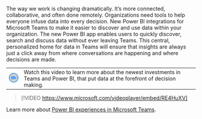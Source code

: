 The way we work is changing dramatically. It’s more connected, collaborative, and often done remotely. Organizations need tools to help everyone infuse data into every decision. New Power BI integrations for Microsoft Teams to make it easier to discover and use data within your organization. The new Power BI app enables users to quickly discover, search and discuss data without ever leaving Teams. This central, personalized home for data in Teams will ensure that insights are always just a click away from where conversations are happening and where decisions are made.

|||
| :--- | :--- |
| ![Icon indicating play video](../media/video-icon.png)| Watch this video to learn more about the newest investments in Teams and Power BI, that put data at the forefront of decision making.|

>[!VIDEO https://www.microsoft.com/videoplayer/embed/RE4HuXV]

Learn more about [Power BI experiences in Microsoft Teams](https://powerbi.microsoft.com/blog/announcing-new-power-bi-experiences-in-microsoft-teams/).

